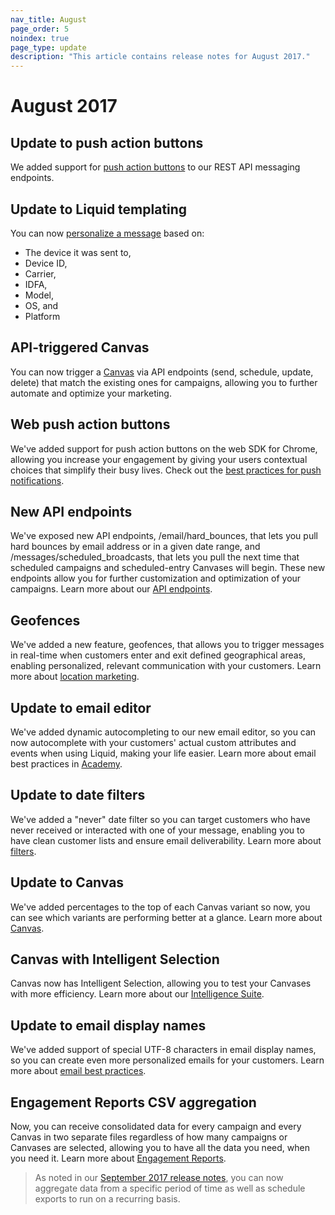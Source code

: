 ```yaml
---
nav_title: August
page_order: 5
noindex: true
page_type: update
description: "This article contains release notes for August 2017."
---
```


# August 2017

## Update to push action buttons

We added support for [push action buttons][70] to our REST API messaging endpoints.

## Update to Liquid templating

You can now [personalize a message][69] based on:
- The device it was sent to,
- Device ID,
- Carrier,
- IDFA,
- Model,
- OS, and
- Platform

## API-triggered Canvas

You can now trigger a [Canvas][68] via API endpoints (send, schedule, update, delete) that match the existing ones for campaigns, allowing you to further automate and optimize your marketing.

## Web push action buttons

We've added support for push action buttons on the web SDK for Chrome, allowing you increase your engagement by giving your users contextual choices that simplify their busy lives. Check out the [best practices for push notifications][66].

## New API endpoints

We've exposed new API endpoints, /email/hard_bounces, that lets you pull hard bounces by email address or in a given date range, and /messages/scheduled_broadcasts, that lets you pull the next time that scheduled campaigns and scheduled-entry Canvases will begin. These new endpoints allow you for further customization and optimization of your campaigns. Learn more about our [API endpoints][65].

## Geofences

We've added a new feature, geofences, that allows you to trigger messages in real-time when customers enter and exit defined geographical areas, enabling personalized, relevant communication with your customers. Learn more about [location marketing][64].

## Update to email editor

We've added dynamic autocompleting to our new email editor, so you can now autocomplete with your customers' actual custom attributes and events when using Liquid, making your life easier. Learn more about email best practices in [Academy][63].

## Update to date filters

We've added a "never" date filter so you can target customers who have never received or interacted with one of your message, enabling you to have clean customer lists and ensure email deliverability. Learn more about [filters][62].

## Update to Canvas

We've added percentages to the top of each Canvas variant so now, you can see which variants are performing better at a glance. Learn more about [Canvas][61].

## Canvas with Intelligent Selection

Canvas now has Intelligent Selection, allowing you to test your Canvases with more efficiency. Learn more about our [Intelligence Suite][60].

## Update to email display names

We've added support of special UTF-8 characters in email display names, so you can create even more personalized emails for your customers. Learn more about [email best practices][67].

## Engagement Reports CSV aggregation

Now, you can receive consolidated data for every campaign and every Canvas in two separate files regardless of how many campaigns or Canvases are selected, allowing you to have all the data you need, when you need it. Learn more about [Engagement Reports][59].

> As noted in our [September 2017 release notes]({{site.baseurl}}/help/release_notes/2017/august/#september-2017), you can now aggregate data from a specific period of time as well as schedule exports to run on a recurring basis.


[59]: {{site.baseurl}}/user_guide/data_and_analytics/engagement_reports/#creating-a-new-report
[60]: {{site.baseurl}}/user_guide/engagement_tools/canvas/create_a_canvas/create_a_canvas/
[61]: {{site.baseurl}}/user_guide/engagement_tools/canvas/create_a_canvas/create_a_canvas/
[62]: {{site.baseurl}}/user_guide/engagement_tools/segments/segmentation_filters/#segmentation-filters
[63]: {{site.baseurl}}/help/troubleshooting_guide/troubleshooting_guide/#email
[64]: {{site.baseurl}}/developer_guide/platform_integration_guides/android/advanced_use_cases/locations_and_geofences/
[65]: {{site.baseurl}}/developer_guide/rest_api/basics/#what-is-a-rest-api
[66]: {{site.baseurl}}/user_guide/message_building_by_channel/push/best_practices/
[67]: {{site.baseurl}}/help/troubleshooting_guide/troubleshooting_guide/#email
[68]: {{site.baseurl}}/user_guide/engagement_tools/canvas/create_a_canvas/create_a_canvas/
[69]: {{site.baseurl}}/user_guide/personalization_and_dynamic_content/personalized_messaging/#personalized-messaging
[70]: {{site.baseurl}}/user_guide/message_building_by_channel/push/push_action_buttons/#how-to-use-action-buttons
[98]:{{site.baseurl}}/user_guide/onboarding/platform_administrative_features/#authentication-rules
